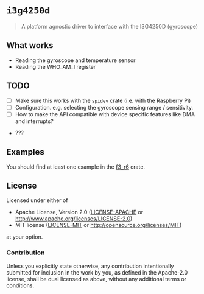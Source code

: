 # `i3g4250d`

> A platform agnostic driver to interface with the I3G4250D (gyroscope)

## What works

- Reading the gyroscope and temperature sensor
- Reading the WHO_AM_I register

## TODO

- [ ] Make sure this works with the `spidev` crate (i.e. with the Raspberry Pi)
- [ ] Configuration. e.g. selecting the gyroscope sensing range / sensitivity.
- [ ] How to make the API compatible with device specific features like DMA and interrupts?
- ???

## Examples

You should find at least one example in the [f3_r6] crate.

[f3_r6]: https://github.com/zuki/f3_v6

## License

Licensed under either of

- Apache License, Version 2.0 ([LICENSE-APACHE](LICENSE-APACHE) or
  http://www.apache.org/licenses/LICENSE-2.0)
- MIT license ([LICENSE-MIT](LICENSE-MIT) or http://opensource.org/licenses/MIT)

at your option.

### Contribution

Unless you explicitly state otherwise, any contribution intentionally submitted for inclusion in the
work by you, as defined in the Apache-2.0 license, shall be dual licensed as above, without any
additional terms or conditions.
